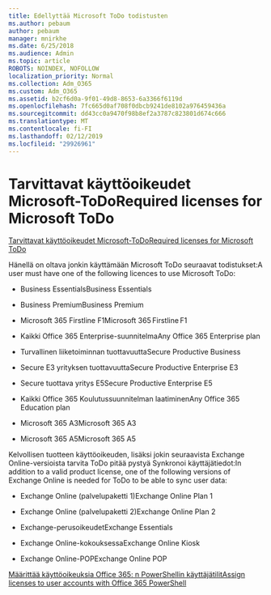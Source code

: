 ```yaml
---
title: Edellyttää Microsoft ToDo todistusten
ms.author: pebaum
author: pebaum
manager: mnirkhe
ms.date: 6/25/2018
ms.audience: Admin
ms.topic: article
ROBOTS: NOINDEX, NOFOLLOW
localization_priority: Normal
ms.collection: Adm_O365
ms.custom: Adm_O365
ms.assetid: b2cf6d0a-9f01-49d8-8653-6a3366f6119d
ms.openlocfilehash: 7fc665d0af708f0dbcb9241de8102a976459436a
ms.sourcegitcommit: dd43cc0a9470f98b8ef2a3787c823801d674c666
ms.translationtype: MT
ms.contentlocale: fi-FI
ms.lasthandoff: 02/12/2019
ms.locfileid: "29926961"
---
```

# <a name="required-licenses-for-microsoft-todo"></a><span data-ttu-id="11aea-102">Tarvittavat käyttöoikeudet Microsoft-ToDo</span><span class="sxs-lookup"><span data-stu-id="11aea-102">Required licenses for Microsoft ToDo</span></span>

[<span data-ttu-id="11aea-103">Tarvittavat käyttöoikeudet Microsoft-ToDo</span><span class="sxs-lookup"><span data-stu-id="11aea-103">Required licenses for Microsoft ToDo</span></span>](https://support.office.com/article/381e9d1b-c500-49b5-973e-890fd86528d7.aspx)
  
<span data-ttu-id="11aea-104">Hänellä on oltava jonkin käyttämään Microsoft ToDo seuraavat todistukset:</span><span class="sxs-lookup"><span data-stu-id="11aea-104">A user must have one of the following licences to use Microsoft ToDo:</span></span>
  
- <span data-ttu-id="11aea-105">Business Essentials</span><span class="sxs-lookup"><span data-stu-id="11aea-105">Business Essentials</span></span>
    
- <span data-ttu-id="11aea-106">Business Premium</span><span class="sxs-lookup"><span data-stu-id="11aea-106">Business Premium</span></span>
    
- <span data-ttu-id="11aea-107">Microsoft 365 Firstline F1</span><span class="sxs-lookup"><span data-stu-id="11aea-107">Microsoft 365 Firstline F1</span></span>
    
- <span data-ttu-id="11aea-108">Kaikki Office 365 Enterprise-suunnitelma</span><span class="sxs-lookup"><span data-stu-id="11aea-108">Any Office 365 Enterprise plan</span></span>
    
- <span data-ttu-id="11aea-109">Turvallinen liiketoiminnan tuottavuutta</span><span class="sxs-lookup"><span data-stu-id="11aea-109">Secure Productive Business</span></span>
    
- <span data-ttu-id="11aea-110">Secure E3 yrityksen tuottavuutta</span><span class="sxs-lookup"><span data-stu-id="11aea-110">Secure Productive Enterprise E3</span></span>
    
- <span data-ttu-id="11aea-111">Secure tuottava yritys E5</span><span class="sxs-lookup"><span data-stu-id="11aea-111">Secure Productive Enterprise E5</span></span>
    
- <span data-ttu-id="11aea-112">Kaikki Office 365 Koulutussuunnitelman laatiminen</span><span class="sxs-lookup"><span data-stu-id="11aea-112">Any Office 365 Education plan</span></span>
    
- <span data-ttu-id="11aea-113">Microsoft 365 A3</span><span class="sxs-lookup"><span data-stu-id="11aea-113">Microsoft 365 A3</span></span>
    
- <span data-ttu-id="11aea-114">Microsoft 365 A5</span><span class="sxs-lookup"><span data-stu-id="11aea-114">Microsoft 365 A5</span></span>
    
<span data-ttu-id="11aea-115">Kelvollisen tuotteen käyttöoikeuden, lisäksi jokin seuraavista Exchange Online-versioista tarvita ToDo pitää pystyä Synkronoi käyttäjätiedot:</span><span class="sxs-lookup"><span data-stu-id="11aea-115">In addition to a valid product license, one of the following versions of Exchange Online is needed for ToDo to be able to sync user data:</span></span> 
  
- <span data-ttu-id="11aea-116">Exchange Online (palvelupaketti 1)</span><span class="sxs-lookup"><span data-stu-id="11aea-116">Exchange Online Plan 1</span></span>
    
- <span data-ttu-id="11aea-117">Exchange Online (palvelupaketti 2)</span><span class="sxs-lookup"><span data-stu-id="11aea-117">Exchange Online Plan 2</span></span>
    
- <span data-ttu-id="11aea-118">Exchange-perusoikeudet</span><span class="sxs-lookup"><span data-stu-id="11aea-118">Exchange Essentials</span></span>
    
- <span data-ttu-id="11aea-119">Exchange Online-kokouksessa</span><span class="sxs-lookup"><span data-stu-id="11aea-119">Exchange Online Kiosk</span></span>
    
- <span data-ttu-id="11aea-120">Exchange Online-POP</span><span class="sxs-lookup"><span data-stu-id="11aea-120">Exchange Online POP</span></span>
    
[<span data-ttu-id="11aea-121">Määrittää käyttöoikeuksia Office 365: n PowerShellin käyttäjätilit</span><span class="sxs-lookup"><span data-stu-id="11aea-121">Assign licenses to user accounts with Office 365 PowerShell</span></span>](https://docs.microsoft.com/office365/enterprise/powershell/assign-licenses-to-user-accounts-with-office-365-powershell )
  

